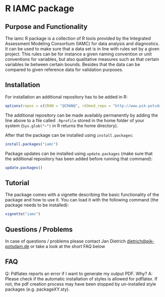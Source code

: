 # R IAMC package

## Purpose and Functionality

The iamc R package is a collection of R tools provided by the Integrated Assessment Modeling Consortium (IAMC) for data analysis and diagnostics. It can be used to make sure that a data set is in line with rules set by a given project. This rules can be for instance a given naming convention or unit conventions for variables, but also qualitative measures such as that certain variables lie between certain bounds. Besides that the data can be compared to given reference data for validation purposes.

## Installation

For installation an additional repository has to be added in R:

```r
options(repos = c(CRAN = "@CRAN@", rd3mod_repo = "http://www.pik-potsdam.de/rd3mod/R/"))
```
The additional repository can be made availably permanently by adding the line above to a file called `.Rprofile` stored in the home folder of your system (`Sys.glob("~")` in R returns the home directory).

After that the package can be installed using `install.packages`:

```r 
install.packages("iamc")
```

Package updates can be installed using `update.packages` (make sure that the additional repository has been added before running that command):

```r 
update.packages()
```

## Tutorial

The package comes with a vignette describing the basic functionality of the package and how to use it. You can load it with the following command (the package needs to be installed):

```r 
vignette("iamc")
```

## Questions / Problems

In case of questions / problems please contact Jan Dietrich <dietrich@pik-potsdam.de> or take a look at the short FAQ below

## FAQ
Q: Pdflatex reports an error if I want to generate my output PDF. Why? 
A: Please check if the automatic installation of styles is allowed for pdflatex.
If not, the pdf creation process may have been stopped by un-installed style packages (e.g. packageXY.sty). 
